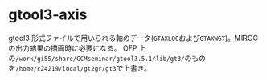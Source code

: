 # gtool3-axis

gtool3 形式ファイルで用いられる軸のデータ(`GTAXLOC`および`GTAXWGT`)。MIROC の出力結果の描画時に必要になる。
OFP 上の`/work/gi55/share/GCMseminar/gtool3.5.1/lib/gt3/`のものを`/home/c24219/local/gt2gr/gt3`で上書き。
